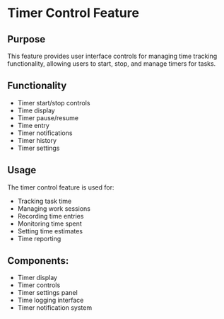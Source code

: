 # Timer Control Feature

## Purpose

This feature provides user interface controls for managing time tracking functionality, allowing users to start, stop, and manage timers for tasks.

## Functionality

- Timer start/stop controls
- Time display
- Timer pause/resume
- Time entry
- Timer notifications
- Timer history
- Timer settings

## Usage

The timer control feature is used for:

- Tracking task time
- Managing work sessions
- Recording time entries
- Monitoring time spent
- Setting time estimates
- Time reporting

## Components:

- Timer display
- Timer controls
- Timer settings panel
- Time logging interface
- Timer notification system
